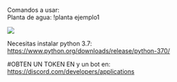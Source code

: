 


Comandos a usar:
<br>
Planta de agua: !planta ejemplo1


<img src="https://i.imgur.com/0kWYGJ2.png">

Necesitas instalar python 3.7: https://www.python.org/downloads/release/python-370/

#OBTEN UN TOKEN EN y un bot en: https://discord.com/developers/applications

